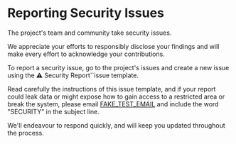 # **Reporting Security Issues**

The project's team and community take security issues.

We appreciate your efforts to responsibly disclose your findings and will make every effort to acknowledge your contributions.

To report a security issue, go to the project's issues and create a new issue using the ⚠️ Security Report``issue template.

Read carefully the instructions of this issue template, and if your report could leak data or might expose
how to gain access to a restricted area or break the system,
please email [FAKE_TEST_EMAIL](mailto:FAKE_TEST_EMAIL) and include the word "SECURITY" in the subject line.

We'll endeavour to respond quickly, and will keep you updated throughout the process.
